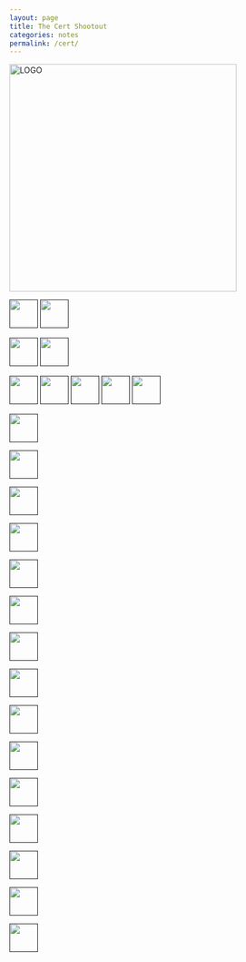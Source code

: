 ```yaml
---
layout: page
title: The Cert Shootout
categories: notes
permalink: /cert/
---
```


<img src="https://dcgc.io/cowboy.png" alt="LOGO" width="400" height="400"/>

<a href=""><img width=50 height=50 src="https://dcgc.io/aws_fund.png"/></a>
<a href=""><img width=50 height=50 src="https://dcgc.io/aws_security.png"/></a>

<a href=""><img width=50 height=50 src="https://dcgc.io/azure_fund.png"/></a>
<a href=""><img width=50 height=50 src="https://dcgc.io/azure_security.png"/></a>

<a href=""><img width=50 height=50 src="https://dcgc.io/ccdp_design.png"/></a>
<a href=""><img width=50 height=50 src="https://dcgc.io/ccnp_enterprise.png"/></a>
<a href=""><img width=50 height=50 src="https://dcgc.io/ccnp_security.png"/></a>
<a href=""><img width=50 height=50 src="https://dcgc.io/ceh.png"/></a>
<a href=""><img width=50 height=50 src="https://dcgc.io/cissp.png"/></a>

<a href=""><img width=50 height=50 src="https://dcgc.io/comptia_security.png"/></a>

<a href=""><img width=50 height=50 src="https://dcgc.io/comptia_cysa.png"/></a>

<a href=""><img width=50 height=50 src="https://dcgc.io/comptia_pentest.png"/></a>

<a href=""><img width=50 height=50 src="https://dcgc.io/comptia_casp.png"/></a>

<a href=""><img width=50 height=50 src="https://dcgc.io/cyberops_professional.png"/></a>

<a href=""><img width=50 height=50 src="https://dcgc.io/devnet_professional.png"/></a>

<a href=""><img width=50 height=50 src="https://dcgc.io/itil.png"/></a>

<a href=""><img width=50 height=50 src="https://dcgc.io/jncda.png"/></a>

<a href=""><img width=50 height=50 src="https://dcgc.io/jncia_cloud.png"/></a>

<a href=""><img width=50 height=50 src="https://dcgc.io/jncis_ent.png"/></a>

<a href=""><img width=50 height=50 src="https://dcgc.io/jncis_sec.png"/></a>

<a href=""><img width=50 height=50 src="https://dcgc.io/lpt.png"/></a>

<a href=""><img width=50 height=50 src="https://dcgc.io/oscp.png"/></a>

<a href=""><img width=50 height=50 src="https://dcgc.io/pecm.png"/></a>

<a href=""><img width=50 height=50 src="https://dcgc.io/pncse.png"/></a>
